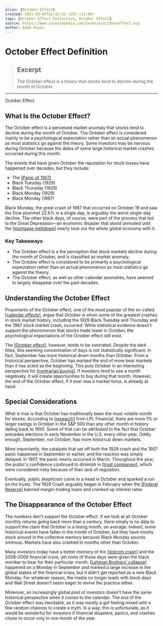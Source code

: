 ```yaml
---
alias: [October Effect]
created: 2021-03-02T22:13:51 (UTC +11:00)
tags: [October Effect Definition, October Effect]
source: https://www.investopedia.com/terms/o/octobereffect.asp
author: Adam Hayes
---
```


# October Effect Definition

> ## Excerpt
> The October effect is a theory that stocks tend to decline during the month of October.

---

October Effect
## What Is the October Effect?

The October effect is a perceived market anomaly that stocks tend to decline during the month of October. The October effect is considered mainly to be a psychological expectation rather than an actual phenomenon as most statistics go against the theory. Some investors may be nervous during October because the dates of some large historical market crashes occurred during this month.

The events that have given October the reputation for stock losses have happened over decades, but they include:

-   The [[Panic of 1907]](https://www.investopedia.com/terms/b/bank-panic-of-1907.asp)
-   Black Tuesday (1929)
-   Black Thursday (1929)
-   Black Monday (1929)
-   Black Monday (1987)

Black Monday, the great crash of 1987 that occurred on October 19 and saw the Dow plummet 22.6% in a single day, is arguably the worst single-day decline. The other black days, of course, were part of the process that led to the Great Depression—an economic disaster that stood unrivaled until the [[mortgage meltdown]](https://www.investopedia.com/terms/s/subprime-meltdown.asp) nearly took out the whole global economy with it.

### Key Takeaways

-   The October effect is a the perception that stock markets decline during the month of October, and is classified as market anomaly.
-   The October effect is considered to be primarily a psychological expectation rather than an actual phenomenon as most statistics go against the theory.
-   The October effect, as well as other calendar anomalies, have seemed to largely disappear over the past decades.

## Understanding the October Effect

Proponents of the October effect, one of the most popular of the so-called [[calendar effects]](https://www.investopedia.com/terms/f/fiscalyear.asp), argue that October is when some of the greatest crashes in stock market history, including the 1929 Black Tuesday and Thursday and the 1987 stock market crash, occurred. While statistical evidence doesn't support the phenomenon that stocks trade lower in October, the psychological expectations of the October effect still exist.

The [[October effect]](https://www.investopedia.com/articles/financial-theory/09/october-effect.asp), however, tends to be overrated. Despite the dark titles, this seeming concentration of days is not statistically significant. In fact, September has more historical down months than October. From a historical perspective, October has marked the end of more bear markets than it has acted as the beginning. This puts October in an interesting perspective for [[contrarian buying]](https://www.investopedia.com/articles/financial-theory/08/contrarian-investing.asp). If investors tend to see a month negatively, it will create opportunities to buy during that month. However, the end of the October effect, if it ever was a market force, is already at hand.

## Special Considerations

What is true is that October has traditionally been the most volatile month for stocks. According to [[research]](https://lplresearch.com/2018/10/11/thoughts-on-the-market-sell-off/) from LPL Financial, there are more 1% or larger swings in October in the S&P 500 than any other month in history dating back to 1950. Some of that can be attributed to the fact that October precedes elections in early November in the U.S. every other year. Oddly enough, September, not October, has more historical down markets.

More importantly, the catalysts that set off both the 1929 crash and the 1907 panic happened in September or earlier, and the reaction was simply delayed. In 1907, the panic nearly occurred in March. Throughout the year, the public's confidence continued to diminish in [[trust companies]](https://www.investopedia.com/terms/t/trustcompany.asp), which were considered risky because of their lack of regulation.

Eventually, public skepticism came to a head in October and sparked a run on the trusts. The 1929 Crash arguably began in February when the [[Federal Reserve]](https://www.investopedia.com/terms/f/frb.asp) banned margin-trading loans and cranked up interest rates.

## The Disappearance of the October Effect

The numbers don't support the October effect. If we look at all October monthly returns going back more than a century, there simply is no data to support the claim that October is a losing month, on average. Indeed, some historical events have fallen in the month of October, but they have mostly stuck around in the collective memory because Black Monday sounds ominous. Markets have also crashed in months other than October.

Many investors today have a better memory of the [[dotcom crash]](https://www.investopedia.com/terms/d/dotcom.asp) and the 2008–2009 financial crisis, yet none of those days were given the black moniker to bear for their particular month. [[Lehman Brothers' collapse]](https://www.investopedia.com/terms/l/lehman-brothers.asp) happened on a Monday in September and marked a large increase in the global stakes of the financial crisis, but it didn't get reported as a new Black Monday. For whatever reason, the media no longer leads with black days and Wall Street doesn't seem eager to revive the practice either.

Moreover, an increasingly global pool of investors doesn't have the same historical perspective when it comes to the calendar. The end of the October effect was inevitable, as it was mostly a gut feeling mixed with a few random chances to create a myth. In a way, this is unfortunate, as it would be wonderful for investors if financial disasters, panics, and crashes chose to occur only in one month of the year.
